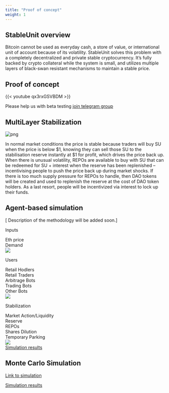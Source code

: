 ```yaml
---
title: "Proof of concept"
weight: 1
---
```

## StableUnit overview

Bitcoin cannot be used as everyday cash, a store of value, or international unit of account because of its volatility. 
StableUnit solves this problem with a completely decentralized and private stable cryptocurrency. 
It’s fully backed by crypto collateral while the system is small, and utilizes multiple layers of black-swan resistant mechanisms to maintain a stable price.

## Proof of concept

{{< youtube qx3rxGSVBDM >}}

Please help us with beta testing [join telegram group](https://t.me/stableunit)

## MultiLayer Stabilization
![png](/concept/multilayer_stabilization.png)

In normal market conditions the price is stable because traders will buy SU when the price is below $1, knowing they can sell those SU to the stabilisation reserve instantly at $1 for profit, which drives the price back up.
When there is unusual volatility, REPOs are available to buy with SU that can be redeemed for SU + interest when the reserve has been replenished – incentivising people to push the price back up during market shocks.
If there is too much supply pressure for REPOs to handle, then DAO tokens will be created and used to replenish the reserve at the cost of DAO token holders.
As a last resort, people will be incentivized via interest to lock up their funds.

## Agent-based simulation
[ Description of the methodology will be added soon.]

<div class="agent">
  <div class="agent__group-wrapper">
    <div class="agent__group agent__group_inputs">
      <p class="agent__group-label">Inputs</p>
      <div class="agent__group-item">Eth price</div>
      <div class="agent__group-item">Demand</div>
    </div>
    <img class="agent__group-arrow" src="/concept/flowchart_arrow.svg">
  </div>
  <div class="agent__group-wrapper">
    <div class="agent__group agent__group_users">
      <p class="agent__group-label">Users</p>
      <div class="agent__group-item">Retail Hodlers</div>
      <div class="agent__group-item">Retail Traders</div>
      <div class="agent__group-item">Arbitrage Bots</div>
      <div class="agent__group-item">Trading Bots</div>
      <div class="agent__group-item">Other Bots</div>
    </div>
    <img class="agent__group-arrow" src="/concept/flowchart_arrow.svg">
  </div>
  <div class="agent__group-wrapper">
    <div class="agent__group agent__group_stabilization">
      <p class="agent__group-label">Stabilization</p>
      <div class="agent__group-item">Market Action/Liquidity</div>
      <div class="agent__group-item">Reserve</div>
      <div class="agent__group-item">REPOs</div>
      <div class="agent__group-item">Shares Dilution</div>
      <div class="agent__group-item">Temporary Parking</div>
    </div>
    <img class="agent__group-arrow" src="/concept/flowchart_arrow.svg">
  </div>
  <div class="agent__group-wrapper agent__group-wrapper_link">
    <a href="https://simulation.stableunit.org">Simulation results</a>
  </div>
</div>

## Monte Carlo Simulation 

[Link to simulation](/simulation)

[Simulation results](/simulation#results)
